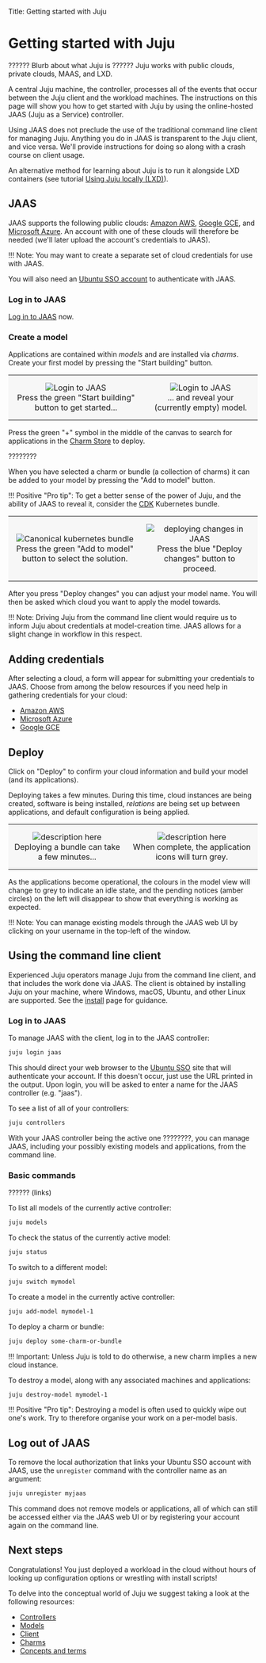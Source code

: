 Title: Getting started with Juju

# Getting started with Juju

?????? Blurb about what Juju is ??????
Juju works with public clouds, private clouds, MAAS, and LXD. 

A central Juju machine, the controller, processes all of the events that occur
between the Juju client and the workload machines. The instructions on this
page will show you how to get started with Juju by using the online-hosted JAAS
(Juju as a Service) controller.

Using JAAS does not preclude the use of the traditional command line client for
managing Juju. Anything you do in JAAS is transparent to the Juju client, and
vice versa. We'll provide instructions for doing so along with a crash course
on client usage.

An alternative method for learning about Juju is to run it alongside LXD
containers (see tutorial [Using Juju locally (LXD)][tutorial-lxd]).

## JAAS

JAAS supports the following public clouds: [Amazon AWS][clouds-aws],
[Google GCE][clouds-gce], and [Microsoft Azure][clouds-azure]. An account with
one of these clouds will therefore be needed (we'll later upload the account's
credentials to JAAS).

!!! Note:
    You may want to create a separate set of cloud credentials for use with
    JAAS.

You will also need an [Ubuntu SSO account][ubuntu-sso] to authenticate with
JAAS.

### Log in to JAAS

[Log in to JAAS][jaas-login] now.

### Create a model

Applications are contained within *models* and are installed via *charms*.
Create your first model by pressing the "Start building" button.

<style>
table th, table td {
    background: #f7f7f7;
    border: 0px solid;
    padding: 15px 10px;
}

table.logos {
    background: #f7f7f7;
    border: 0px solid;
    padding: 4px 4px;
}

table.logos th, table.logos td{
    align="center";
    valign="center";
    border: 8px;
    border-style: solid;
    border-color: #ffffff;
  }
</style>

<table width="500" border-width="0px" cellpadding="5">

<tr>

<td align="center" valign="center" border-width="0px" >
<img src="./media/jaas-login-1.png" alt="Login to JAAS" />
<br />
Press the green "Start building" button to get started...
</td>

<td align="center" valign="center" border-width="0px">
<img src="./media/jaas-login-2.png" alt="Login to JAAS" />
<br />
... and reveal your (currently empty) model.
</td>

</tr>

</table>

Press the green "+" symbol in the middle of the canvas to search for
applications in the [Charm Store][charm-store] to deploy.

????????

When you have selected a charm or bundle (a collection of charms) it can be
added to your model by pressing the "Add to model" button.

!!! Positive "Pro tip":
    To get a better sense of the power of Juju, and the ability of JAAS to
    reveal it, consider the [CDK][charm-cdk] Kubernetes bundle.

<table width="500" border-width="0px" cellpadding="5">

<tr>

<td align="center" valign="center" border-width="0px" >
<img src="./media/jaas-kubernetes.png" alt="Canonical kubernetes bundle" />
<br />
Press the green "Add to model" button to select the solution.
</td>

<td align="center" valign="center" border-width="0px">
<img src="./media/jaas-deploy-changes.png" alt="deploying changes in JAAS" />
<br />
Press the blue "Deploy changes" button to proceed.
</td>

</tr>

</table>

After you press "Deploy changes" you can adjust your model name. You will then
be asked which cloud you want to apply the model towards.

!!! Note:
    Driving Juju from the command line client would require us to inform Juju
    about credentials at model-creation time. JAAS allows for a slight change
    in workflow in this respect.
    
## Adding credentials

After selecting a cloud, a form will appear for submitting your credentials to
JAAS. Choose from among the below resources if you need help in gathering
credentials for your cloud:

 - [Amazon AWS][clouds-aws-creds]
 - [Microsoft Azure][clouds-azure-creds]
 - [Google GCE][clouds-gce-creds]

## Deploy

Click on "Deploy" to confirm your cloud information and build your model (and
its applications).

Deploying takes a few minutes. During this time, cloud instances are being
created, software is being installed, *relations* are being set up between
applications, and default configuration is being applied.

<table width="500" border-width="0px" cellpadding="5">

<tr>

<td align="center" valign="center" border-width="0px" >
<img src="./media/jaas-deploy-1.png" alt="description here" />
<br />
Deploying a bundle can take a few minutes...
</td>

<td align="center" valign="center" border-width="0px">
<img src="./media/jaas-deploy-2.png" alt="description here" />
<br />
When complete, the application icons will turn grey.
</td>

</tr>

</table>

As the applications become operational, the colours in the model view will
change to grey to indicate an idle state, and the pending notices (amber
circles) on the left will disappear to show that everything is working as
expected.

!!! Note:
    You can manage existing models through the JAAS web UI by clicking on your
    username in the top-left of the window.

## Using the command line client

Experienced Juju operators manage Juju from the command line client, and that
includes the work done via JAAS. The client is obtained by installing Juju on
your machine, where Windows, macOS, Ubuntu, and other Linux are supported. See
the [install][install] page for guidance.

### Log in to JAAS

To manage JAAS with the client, log in to the JAAS controller:

```bash
juju login jaas
```

This should direct your web browser to the [Ubuntu SSO][ubuntu-sso] site that
will authenticate your account. If this doesn't occur, just use the URL printed
in the output. Upon login, you will be asked to enter a name for the JAAS
controller (e.g. "jaas").

To see a list of all of your controllers:

```bash
juju controllers
```

With your JAAS controller being the active one ????????, you can manage JAAS,
including your possibly existing models and applications, from the command
line.

### Basic commands

?????? (links)

To list all models of the currently active controller:

```bash
juju models
```

To check the status of the currently active model:

```bash
juju status
```

To switch to a different model:

```bash
juju switch mymodel
```

To create a model in the currently active controller:

```bash
juju add-model mymodel-1
```

To deploy a charm or bundle:

```bash
juju deploy some-charm-or-bundle
```

!!! Important:
    Unless Juju is told to do otherwise, a new charm implies a new cloud
    instance.

To destroy a model, along with any associated machines and applications:

```bash
juju destroy-model mymodel-1
```

!!! Positive "Pro tip":
    Destroying a model is often used to quickly wipe out one's work. Try to
    therefore organise your work on a per-model basis.

## Log out of JAAS

To remove the local authorization that links your Ubuntu SSO account with JAAS,
use the `unregister` command with the controller name as an argument:

```bash
juju unregister myjaas
```

This command does not remove models or applications, all of which can still
be accessed either via the JAAS web UI or by registering your account again
on the command line.

## Next steps

Congratulations! You just deployed a workload in the cloud without hours of
looking up configuration options or wrestling with install scripts!

To delve into the conceptual world of Juju we suggest taking a look at the
following resources:

 - [Controllers][controllers]
 - [Models][models]
 - [Client][client]
 - [Charms][charms]
 - [Concepts and terms][concepts]


<!-- LINKS -->

[jaas-login]: https://jujucharms.com/login
[ubuntu-sso]: https://login.ubuntu.com/
[install]: ./reference-install.md
[charms-bundles]: ./charms-bundles.md
[charm-store]: https://jujucharms.com/store
[charm-cdk]: https://jujucharms.com/canonical-kubernetes/
[tutorial-lxd]: ./tut-lxd.md
[clouds-azure]: ./help-azure.md
[clouds-aws]: ./clouds-aws.md
[clouds-gce]: ./help-google.md
[clouds-aws-creds]: ./clouds-aws.md#credentials
[clouds-azure-creds]: ./help-azure.md#credentials
[clouds-gce-creds]: ./help-google.md#download-credentials
[controllers]: ./controllers.md
[models]: ./models.md
[client]: ./client.md
[charms]: ./charms.md
[concepts]: ./juju-concepts.md
